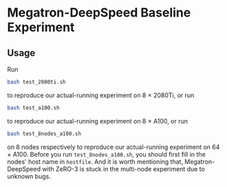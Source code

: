# Megatron-DeepSpeed Baseline Experiment

## Usage

Run
```bash
bash test_2080ti.sh
```
to reproduce our actual-running experiment on 8 $\times$ 2080Ti, or run
```bash
bash test_a100.sh
```
to reproduce our actual-running experiment on 8 $\times$ A100, or run
```bash
bash test_8nodes_a100.sh
```
on 8 nodes respectively to reproduce our actual-running experiment on 64 $\times$ A100. Before you run `test_8nodes_a100.sh`, you should first fill in the nodes' host name in `hostfile`. And it is worth mentioning that, Megatron-DeepSpeed with ZeRO-3 is stuck in the multi-node experiment due to unknown bugs.
